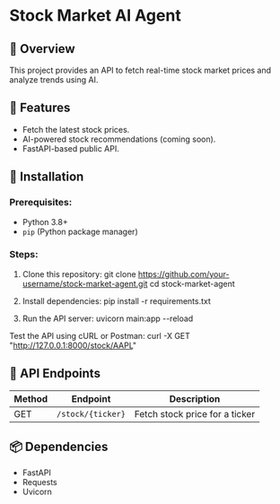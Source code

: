# Stock Market AI Agent

## 📌 Overview
This project provides an API to fetch real-time stock market prices and analyze trends using AI.

## 🚀 Features
- Fetch the latest stock prices.
- AI-powered stock recommendations (coming soon).
- FastAPI-based public API.

## 🔧 Installation

### Prerequisites:
- Python 3.8+
- `pip` (Python package manager)

### Steps:
1. Clone this repository:
git clone https://github.com/your-username/stock-market-agent.git cd stock-market-agent

2. Install dependencies:
pip install -r requirements.txt

3. Run the API server:
uvicorn main:app --reload

Test the API using cURL or Postman:
curl -X GET "http://127.0.0.1:8000/stock/AAPL"

## 📜 API Endpoints
| Method | Endpoint             | Description                      |
|--------|----------------------|----------------------------------|
| GET    | `/stock/{ticker}`    | Fetch stock price for a ticker  |

## 📦 Dependencies
- FastAPI
- Requests
- Uvicorn